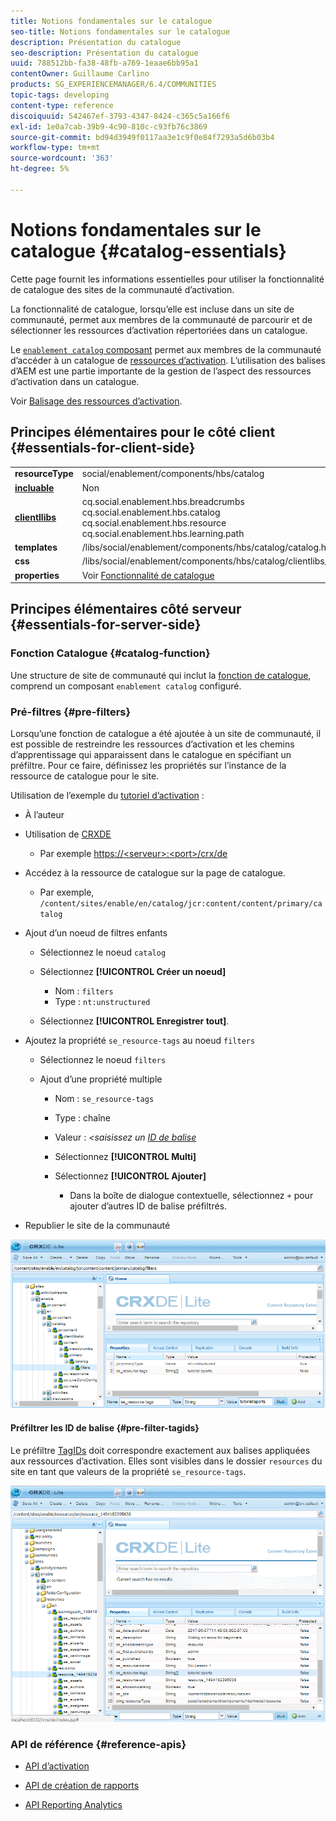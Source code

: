 ```yaml
---
title: Notions fondamentales sur le catalogue
seo-title: Notions fondamentales sur le catalogue
description: Présentation du catalogue
seo-description: Présentation du catalogue
uuid: 788512bb-fa38-48fb-a769-1eaae6bb95a1
contentOwner: Guillaume Carlino
products: SG_EXPERIENCEMANAGER/6.4/COMMUNITIES
topic-tags: developing
content-type: reference
discoiquuid: 542467ef-3793-4347-8424-c365c5a166f6
exl-id: 1e0a7cab-39b9-4c90-810c-c93fb76c3869
source-git-commit: bd94d3949f0117aa3e1c9f0e84f7293a5d6b03b4
workflow-type: tm+mt
source-wordcount: '363'
ht-degree: 5%

---
```


# Notions fondamentales sur le catalogue {#catalog-essentials}

Cette page fournit les informations essentielles pour utiliser la fonctionnalité de catalogue des sites de la communauté d’activation.

La fonctionnalité de catalogue, lorsqu’elle est incluse dans un site de communauté, permet aux membres de la communauté de parcourir et de sélectionner les ressources d’activation répertoriées dans un catalogue.

Le [ `enablement catalog` composant](catalog.md) permet aux membres de la communauté d’accéder à un catalogue de [ressources d’activation](resources.md). L’utilisation des balises d’AEM est une partie importante de la gestion de l’aspect des ressources d’activation dans un catalogue.

Voir [Balisage des ressources d’activation](tag-resources.md).

## Principes élémentaires pour le côté client {#essentials-for-client-side}

<table> 
 <tbody> 
  <tr> 
   <td> <strong>resourceType</strong></td> 
   <td>social/enablement/components/hbs/catalog</td> 
  </tr> 
  <tr> 
   <td> <a href="scf.md#add-or-include-a-communities-component"><strong>incluable</strong></a></td> 
   <td>Non</td> 
  </tr> 
  <tr> 
   <td> <a href="clientlibs.md"><strong>clientllibs</strong></a></td> 
   <td>cq.social.enablement.hbs.breadcrumbs<br /> cq.social.enablement.hbs.catalog<br /> cq.social.enablement.hbs.resource<br /> cq.social.enablement.hbs.learning.path</td> 
  </tr> 
  <tr> 
   <td> <strong>templates</strong></td> 
   <td> /libs/social/enablement/components/hbs/catalog/catalog.hbs<br /> </td> 
  </tr> 
  <tr> 
   <td> <strong>css</strong></td> 
   <td> /libs/social/enablement/components/hbs/catalog/clientlibs/catalog.css</td> 
  </tr> 
  <tr> 
   <td><strong> properties</strong></td> 
   <td>Voir <a href="catalog.md">Fonctionnalité de catalogue</a></td> 
  </tr> 
 </tbody> 
</table>

## Principes élémentaires côté serveur {#essentials-for-server-side}

### Fonction Catalogue {#catalog-function}

Une structure de site de communauté qui inclut la [fonction de catalogue](functions.md#catalog-function), comprend un composant `enablement catalog` configuré.

### Pré-filtres {#pre-filters}

Lorsqu’une fonction de catalogue a été ajoutée à un site de communauté, il est possible de restreindre les ressources d’activation et les chemins d’apprentissage qui apparaissent dans le catalogue en spécifiant un préfiltre. Pour ce faire, définissez les propriétés sur l’instance de la ressource de catalogue pour le site.

Utilisation de l’exemple du [tutoriel d’activation](getting-started-enablement.md) :

* À l’auteur
* Utilisation de [CRXDE](../../help/sites-developing/developing-with-crxde-lite.md)

   * Par exemple [https://&lt;serveur>:&lt;port>/crx/de](http://localhost:4502/crx/de)

* Accédez à la ressource de catalogue sur la page de catalogue.

   * Par exemple, `/content/sites/enable/en/catalog/jcr:content/content/primary/catalog`

* Ajout d’un noeud de filtres enfants

   * Sélectionnez le noeud `catalog`
   * Sélectionnez **[!UICONTROL Créer un noeud]**

      * Nom : `filters`
      * Type : `nt:unstructured`
   * Sélectionnez **[!UICONTROL Enregistrer tout]**.


* Ajoutez la propriété `se_resource-tags` au noeud `filters`

   * Sélectionnez le noeud `filters`
   * Ajout d’une propriété multiple

      * Nom : `se_resource-tags`
      * Type : chaîne
      * Valeur : *&lt;saisissez un [ID de balise](#pre-filter-tagids)*
      * Sélectionnez **[!UICONTROL Multi]**
      * Sélectionnez **[!UICONTROL Ajouter]**

         * Dans la boîte de dialogue contextuelle, sélectionnez `+` pour ajouter d’autres ID de balise préfiltrés.

* Republier le site de la communauté

![chlimage_1-189](assets/chlimage_1-189.png)

#### Préfiltrer les ID de balise {#pre-filter-tagids}

Le préfiltre [TagIDs](../../help/sites-developing/framework.md#tagid) doit correspondre exactement aux balises appliquées aux ressources d’activation. Elles sont visibles dans le dossier `resources` du site en tant que valeurs de la propriété `se_resource-tags`.

![chlimage_1-190](assets/chlimage_1-190.png)

### API de référence {#reference-apis}

* [API d’activation](https://helpx.adobe.com/experience-manager/6-4/sites/developing/using/reference-materials/javadoc/com/adobe/cq/social/enablement/client/api/package-summary.html)

* [API de création de rapports](https://helpx.adobe.com/experience-manager/6-4/sites/developing/using/reference-materials/javadoc/com/adobe/cq/social/enablement/client/reporting/api/package-summary.html)

* [API Reporting Analytics](https://helpx.adobe.com/experience-manager/6-4/sites/developing/using/reference-materials/javadoc/com/adobe/cq/social/enablement/client/reporting/analytics/api/package-summary.html)
